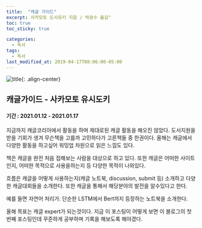 ```yaml
---
title:  "캐글 가이드"
excerpt: 사카모토 도시유키 지음 / 박광수 옮김"
toc: true
toc_sticky: true

categories:
  - 독서
tags:
  - 독서
last_modified_at: 2019-04-17T08:06:00-05:00
---
```

![title](https://search.pstatic.net/common/?src=http%3A%2F%2Fshop1.phinf.naver.net%2F20200701_2%2F1593587692923oRvKv_JPEG%2F1052217653831685_1523104267.jpg&type=a340){: .align-center}


## 캐글가이드 - 사카모토 유시도키

#### 기간 : 2021.01.12 - 2021.01.17

지금까지 캐글코리아에서 활동을 하며 제대로된 캐글 활동을 해오진 않았다.
도서지원을 받을 기회가 생겨 무슨책을 고를까 고민하다가 고른책들 중 한권이다.
올해는 캐글에서 다양한 활동을 하고싶어 워밍업 차원으로 읽은 느낌도 있다.

책은 캐글을 완전 처음 접해보는 사람을 대상으로 하고 있다.
또한 캐글은 어떠한 사이트인지, 어떠한 목적으로 사용을하는지 등 다양한 목적이 나와있다.

흐름은 캐글을 어떻게 사용하는지(캐글 노트북, discussion, submit 등) 소개하고 다양한 캐글대회들을 소개한다.
또한 캐글을 통해서 해당분야의 발전을 알수있다고 한다.

예를 들면 자연어 처리가. 단순한 LSTM에서 Bert까지 등장하는 노트북을 소개한다.

올해 목표는 캐글 expert가 되는것이다. 
지금 이 포스팅이 어떻게 보면 이 블로그의 첫번째 포스팅인데 꾸준하게 공부하며 기록을 해보도록 해야겠다.

